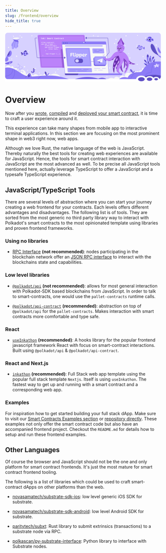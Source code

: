 ```yaml
---
title: Overview
slug: /frontend/overview
hide_title: true
---
```


![Frontend Title Picture](/img/title/frontend.svg)

# Overview

Now after you [wrote](../getting-started/creating.md), [compiled](../getting-started/compiling.md) and [deployed your smart contract](../getting-started/deploying.md), it is time to craft a user experience around it.

This experience can take many shapes from mobile app to interactive terminal applications. In this section we are focusing on the most prominent shape in web3 right now, web apps.

Although we love Rust, the native language of the web is JavaScript. Thereby naturally the best tools for creating web experiences are available for JavaScript. Hence, the tools for smart contract interaction with JavaScript are the most advanced as well. To be precise all JavaScript tools mentioned here, actually leverage TypeScript to offer a JavaScript and a typesafe TypeScript experience.

## JavaScript/TypeScript Tools

There are several levels of abstraction where you can start your journey creating a web frontend for your contracts. Each levels offers different advantages and disadvantages. The following list is of tools. They are sorted from the most generic no third party library way to interact with Polkadot's smart contracts to the most opinionated template using libraries and proven frontend frameworks.

### Using no libraries

+ [RPC Interface](https://wiki.polkadot.network/docs/build-node-interaction) **(not recommended)**: nodes participating in the blockchain network offer an [JSON RPC interface](https://www.jsonrpc.org/) to interact with the blockchains state and capabilities.

### Low level libraries

+ [`@polkadot/api`](https://polkadot.js.org/docs/api) **(not recommended)**: allows for most general interaction with Polkadot-SDK based blockchains from JavaScript. In order to talk to smart-contracts, one would use the `pallet-contracts` runtime calls.

+ [`@polkadot/api-contract`](https://polkadot.js.org/docs/api-contract) **(recommended)**: abstraction on top of `@polkadot/api` for the `pallet-contracts`. Makes interaction with smart contracts more comfortable and type safe.

### React

+ [`useInkathon`](https://github.com/scio-labs/use-inkathon) **(recommended)**: A hooks library for the popular frontend javascript framework React with focus on smart-contract interactions. Built using `@polkadot/api` & `@polkadot/api-contract`.

### React and Next.js

+ [`inkathon`](https://github.com/scio-labs/inkathon) **(recommended)**: Full Stack web app template using the popular full stack template `Nextjs`. Itself is using `useInkathon`. The fastest way to get up and running with a smart contract and a corresponding web app.

### Examples

For inspiration how to get started building your full stack dApp. Make sure to visit our [Smart Contracts Examples section](../examples/contracts.md) or [repository directly](https://github.com/use-ink/ink-examples). These examples not only offer the smart contract code but also have an accompanied frontend project. Checkout the `README.md` for details how to setup and run these frontend examples.

## Other Languages

Of course the browser and JavaScript should not be the one and only platform for smart contract frontends. It's just the most mature for smart contract frontend tooling.

The following is a list of libraries which could be used to craft smart-contract dApps on other platforms than the web.

+ [novasamatech/substrate-sdk-ios](https://github.com/novasamatech/substrate-sdk-ios): low level generic iOS SDK for substrate.

+ [novasamatech/substrate-sdk-android](https://github.com/novasamatech/substrate-sdk-android): low level Android SDK for substrate.

+ [paritytech/subxt](https://github.com/paritytech/subxt): Rust library to submit extrinsics (transactions) to a substrate node via RPC.

+ [polkascan/py-substrate-interface](https://github.com/polkascan/py-substrate-interface/blob/master/docs/usage/ink-contract-interfacing.md): Python library to interface with Substrate nodes.
